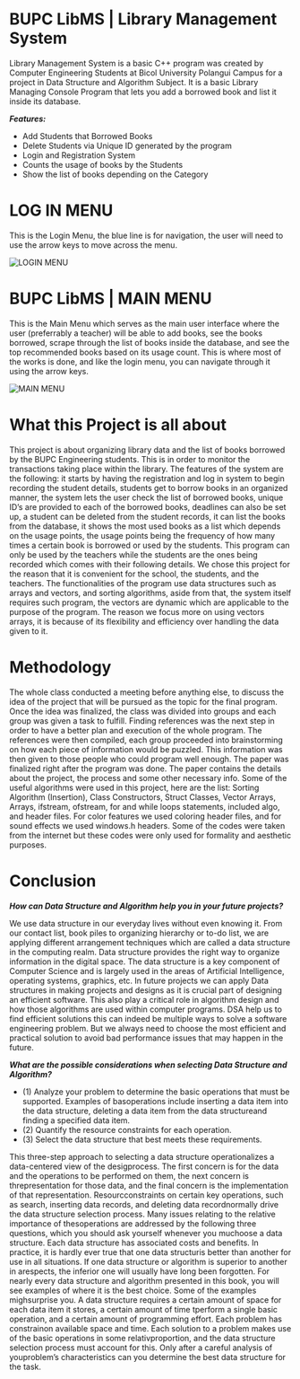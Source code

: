 # BUPC LibMS | Library Management System
Library Management System is a basic C++ program was created by Computer Engineering Students at Bicol University Polangui Campus for a project in Data Structure and Algorithm Subject. It is a basic Library Managing Console Program that lets you add a borrowed book and list it inside its database. 

***Features:*** 
 - Add Students that Borrowed Books
 - Delete Students via Unique ID generated by the program
 - Login and Registration System
 - Counts the usage of books by the Students
 - Show the list of books depending on the Category


# LOG IN MENU
This is the Login Menu, the blue line is for navigation, the user will need to use the arrow keys to move across the menu.

![LOGIN MENU](https://user-images.githubusercontent.com/91697238/208309119-66678ec1-e2e2-4a12-81d3-ccc9b83c67ad.png)

# BUPC LibMS | MAIN MENU
This is the Main Menu which serves as the main user interface where the user (preferrably a teacher) will be able to add books, see the books borrowed, scrape through the list of books inside the database, and see the top recommended books based on its usage count. This is where most of the works is done, and like the login menu, you can navigate through it using the arrow keys.

![MAIN MENU](https://user-images.githubusercontent.com/91697238/208309258-b1846d1d-cb5b-4674-900e-6812a8957f28.png)


# What this Project is all about

This project is about organizing library data and the list of books borrowed by the BUPC Engineering students. This
is in order to monitor the transactions taking place within the library. The features of the system are the following: it
starts by having the registration and log in system to begin recording the student details, students get to borrow books
in an organized manner, the system lets the user check the list of borrowed books, unique ID’s are provided to each of
the borrowed books, deadlines can also be set up, a student can be deleted from the student records, it can list the
books from the database, it shows the most used books as a list which depends on the usage points, the usage points
being the frequency of how many times a certain book is borrowed or used by the students. This program can only be
used by the teachers while the students are the ones being recorded which comes with their following details. We
chose this project for the reason that it is convenient for the school, the students, and the teachers. The functionalities
of the program use data structures such as arrays and vectors, and sorting algorithms, aside from that, the system
itself requires such program, the vectors are dynamic which are applicable to the purpose of the program. The reason
we focus more on using vectors arrays, it is because of its flexibility and efficiency over handling the data given to it.


# Methodology

The whole class conducted a meeting before anything else, to discuss the idea of the project that will be pursued
as the topic for the final program. Once the idea was finalized, the class was divided into groups and each group was
given a task to fulfill. Finding references was the next step in order to have a better plan and execution of the whole
program. The references were then compiled, each group proceeded into brainstorming on how each piece of
information would be puzzled. This information was then given to those people who could program well enough. The
paper was finalized right after the program was done. The paper contains the details about the project, the process
and some other necessary info. Some of the useful algorithms were used in this project, here are the list: Sorting
Algorithm (Insertion), Class Constructors, Struct Classes, Vector Arrays, Arrays, ifstream, ofstream, for and while loops
statements, included algo, and header files. For color features we used coloring header files, and for sound effects we
used windows.h headers. Some of the codes were taken from the internet but these codes were only used for
formality and aesthetic purposes.

# Conclusion

***How can Data Structure and Algorithm help you in your future projects?***


We use data structure in our everyday lives without even knowing it. From our contact list, book piles to
organizing hierarchy or to-do list, we are applying different arrangement techniques which are called a data
structure in the computing realm. Data structure provides the right way to organize information in the digital
space. The data structure is a key component of Computer Science and is largely used in the areas of Artificial
Intelligence, operating systems, graphics, etc. In future projects we can apply Data structures in making
projects and designs as it is crucial part of designing an efficient software. This also play a critical role in
algorithm design and how those algorithms are used within computer programs. DSA help us to find efficient solutions
this can indeed be multiple ways to solve a software engineering problem. But we always need to choose the most 
efficient and practical solution to avoid bad performance issues that may happen in the future.

***What are the possible considerations when selecting Data Structure and Algorithm?***

- (1) Analyze your problem to determine the basic operations that must be supported. Examples of basoperations include inserting a data item into the data structure, deleting a data item from the data structureand finding a specified data item.
- (2) Quantify the resource constraints for each operation.
- (3) Select the data structure that best meets these requirements.


This three-step approach to selecting a data structure operationalizes a data-centered view of the desigprocess. The first concern is for the data and the operations to be performed on them, the next concern is threpresentation for those data, and the final concern is the implementation of that representation. Resourcconstraints on certain key operations, such as search, inserting data records, and deleting data recordnormally drive the data structure selection process. Many issues relating to the relative importance of thesoperations are addressed by the following three questions, which you should ask yourself whenever you muchoose a data structure.
Each data structure has associated costs and benefits. In practice, it is hardly ever true that one data structuris better than another for use in all situations. If one data structure or algorithm is superior to another in arespects, the inferior one will usually have long been forgotten. For nearly every data structure and algorithm presented in this book, you will see examples of where it is the best choice. Some of the examples mighsurprise you.
A data structure requires a certain amount of space for each data item it stores, a certain amount of time tperform a single basic operation, and a certain amount of programming effort. Each problem has constrainon available space and time. Each solution to a problem makes use of the basic operations in some relativproportion, and the data structure selection process must account for this. Only after a careful analysis of youproblem’s characteristics can you determine the best data structure for the task.







